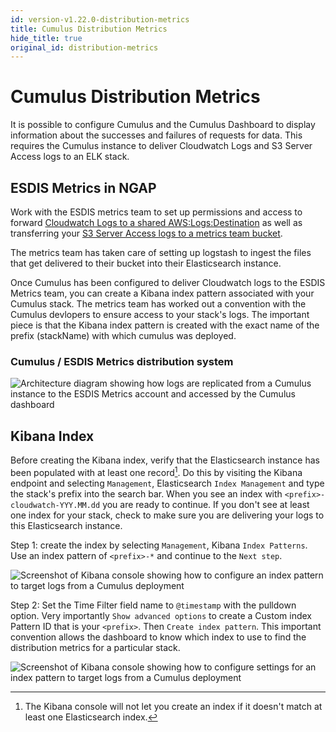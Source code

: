 ```yaml
---
id: version-v1.22.0-distribution-metrics
title: Cumulus Distribution Metrics
hide_title: true
original_id: distribution-metrics
---
```


# Cumulus Distribution Metrics

It is possible to configure Cumulus and the Cumulus Dashboard to display information about the successes and failures of requests for data.  This requires the Cumulus instance to deliver Cloudwatch Logs and S3 Server Access logs to an ELK stack.

## ESDIS Metrics in NGAP

Work with the ESDIS metrics team to set up permissions and access to forward [Cloudwatch Logs to a shared AWS:Logs:Destination](../additional-deployment-options/cloudwatch-logs-delivery) as well as transferring your [S3 Server Access logs to a metrics team bucket](../additional-deployment-options/share-s3-access-logs).

The metrics team has taken care of setting up logstash to ingest the files that get delivered to their bucket into their Elasticsearch instance.

Once Cumulus has been configured to deliver Cloudwatch logs to the ESDIS Metrics team, you can create a Kibana index pattern associated with your Cumulus stack.  The metrics team has worked out a convention with the Cumulus devlopers to ensure access to your stack's logs.  The important piece is that the Kibana index pattern is created with the exact name of the prefix (stackName) with which cumulus was deployed.

### Cumulus / ESDIS Metrics distribution system

![Architecture diagram showing how logs are replicated from a Cumulus instance to the ESDIS Metrics account and accessed by the Cumulus dashboard](assets/AWS-Cross-account-log-delivery-and-metrics.png)

## Kibana Index

Before creating the Kibana index, verify that the Elasticsearch instance has been populated with at least one record[^1].  Do this by visiting the Kibana endpoint and selecting `Management`, Elasticsearch `Index Management` and type the stack's prefix into the search bar.  When you see an index with `<prefix>-cloudwatch-YYY.MM.dd` you are ready to continue.  If you don't see at least one index for your stack, check to make sure you are delivering your logs to this Elasticsearch instance.

Step 1: create the index by selecting `Management`, Kibana `Index Patterns`.  Use an index pattern of `<prefix>-*` and continue to the `Next step`.

![Screenshot of Kibana console showing how to configure an index pattern to target logs from a Cumulus deployment](assets/kibana-step1.png)

Step 2: Set the Time Filter field name to `@timestamp` with the pulldown option. Very importantly `Show advanced options` to create a Custom index Pattern ID that is your `<prefix>`.  Then `Create index pattern`. This important convention allows the dashboard to know which index to use to find the distribution metrics for a particular stack.

![Screenshot of Kibana console showing how to configure settings for an index pattern to target logs from a Cumulus deployment](assets/kibana-step2.png)

[^1]: The Kibana console will not let you create an index if it doesn't match at least one Elasticsearch index.
